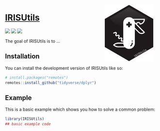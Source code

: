 
<!-- README.md is generated from README.Rmd. Please edit that file -->

<a href={https://github.com/Ehyaei/IRISUtils}><img src="man/figures/IRISUtils.svg" alt="IRISUtils logo" align="right" width="160" style="padding: 0 15px; float: right;"/>

# IRISUtils

[![](https://img.shields.io/badge/devel%20version-0.1.0-orange.svg)](https://github.com/Ehyaei/IRISUtils)
[![](https://img.shields.io/badge/lifecycle-experimental-orange.svg)](https://lifecycle.r-lib.org/articles/stages.html#experimental)
[![](https://img.shields.io/github/last-commit/Ehyaei/IRISUtils.svg)](https://github.com/Ehyaei/IRISUtils/commits/main)

<!-- badges: start -->
<!-- badges: end -->

The goal of IRISUtils is to …

## Installation

You can install the development version of IRISUtils like so:

``` r
# install.packages("remotes")
remotes::install_github("tidyverse/dplyr")
```

## Example

This is a basic example which shows you how to solve a common problem:

``` r
library(IRISUtils)
## basic example code
```

